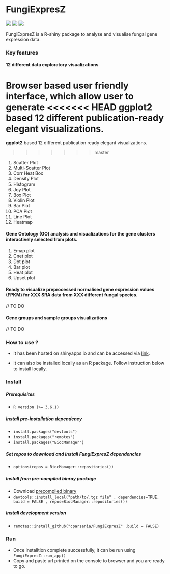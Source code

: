 
<!-- README.md is generated from README.Rmd. Please edit that file -->

# FungiExpresZ

[![](https://www.r-pkg.org/badges/version/FungiExpresZ?color=green)](https://cran.r-project.org/package=FungiExpresZ)
[![](https://img.shields.io/badge/devel%20version-0.0.0.9000-orange.svg)](https://github.com/cparsania/FungiExpresZ)
[![](https://img.shields.io/badge/lifecycle-maturing-blue.svg)](https://www.tidyverse.org/lifecycle/#maturing)

<!-- badges: end -->

FungiExpresZ is a R-shiny package to analyse and visualise fungal gene
expression data.

### Key features

#### 12 different data exploratory visualizations

Browser based user friendly interface, which allow user to generate
<<<<<<< HEAD
**ggplot2** based 12 different publication-ready elegant visualizations.
=======
**ggplot2** based 12 different publication ready elegant visualizations.
>>>>>>> master

1.  Scatter Plot  
2.  Multi-Scatter Plot  
3.  Corr Heat Box
4.  Density Plot
5.  Histogram
6.  Joy Plot
7.  Box Plot
8.  Violin Plot
9.  Bar Plot
10. PCA Plot
11. Line
Plot  
12. Heatmap

#### Gene Ontology (GO) analysis and visualizations for the gene clusters interactively selected from plots.

1.  Emap plot
2.  Cnet plot
3.  Dot plot
4.  Bar plot
5.  Heat plot
6.  Upset
plot

#### Ready to visualize preprocessed normalised gene expression values (FPKM) for XXX SRA data from XXX different fungal species.

// TO DO

#### Gene groups and sample groups visualizations

// TO DO

### How to use ?

  - It has been hosted on shinyapps.io and can be accessed via
    [link](http://cparsania.shinyapps.io/fungiexpresz).

  - It can also be installed locally as an R package. Follow instruction
    below to install locally.

### Install

##### Prerequisites

  - `R version (>= 3.6.1)`

##### Install pre-installation dependency

  - `install.packages("devtools")`
  - `install.packages("remotes")`
  - `install.packages("BiocManager")`

##### Set repos to download and install FungiExpresZ dependencies

  - `options(repos = BiocManager::repositories())`

##### Install from pre-compiled binray package

  - Download [precompiled binary]()
  - `devtools::install_local("path/to/.tgz file" , dependencies=TRUE,
    build = FALSE , repos=BiocManager::repositories())`

##### Install development version

  - `remotes::install_github("cparsania/FungiExpresZ" ,build = FALSE)`

### Run

  - Once installtion complete successfully, it can be run using
    `FungiExpresZ::run_app()`
  - Copy and paste url printed on the console to browser and you are
    ready to go.

